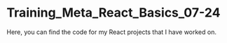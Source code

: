 # Training_Meta_React_Basics_07-24
Here, you can find the code for my React projects that I have worked on.

